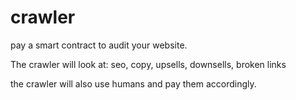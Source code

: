 # crawler
pay a smart contract to audit your website.

The crawler will look at: seo, copy, upsells, downsells, broken links

the crawler will also use humans and pay them accordingly.
